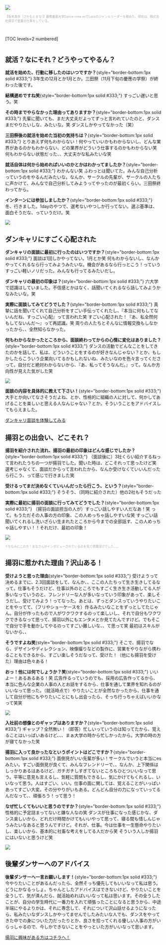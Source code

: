 ![](/img/news/41/1.jpg)

<div style="font-size:.7em;color:#aaaaaa;">【坂本真奈（さかもとまな）】慶應義塾大学Dance crew esでLockのジャンルリーダーを務めた。現在は、株式会社揚羽で営業の仕事をしている。</div>

<div style="margin: 3em 0;">

[TOC levels=2 numbered]

</div>

## 就活？なにそれ？どうやってやるん？

**就活を始めた、行動に移したのはいつですか？**{style="border-bottom:1px solid #333;"}
3年生の12月とか1月とか。三田祭（11月下旬の慶應の学祭）が終わった後です。

**結構遅めですね笑**{style="border-bottom:1px solid #333;"}
すっごい遅いと思う。笑

**その時までやらなかった理由ってありますか？**{style="border-bottom:1px solid #333;"}
先輩に聞いても、まだ大丈夫だよってずっと言われていたのと、ダンスまだやりたいしな、みたいな。笑 ダンスしかやってなかった（笑）

**三田祭後の就活を始めた当初の気持ちは？**{style="border-bottom:1px solid #333;"}
とりあえず何もわからない！何やっていいかもわからないし、どんな業界があるのかもわからない、どの業界がどういう仕事するのかもわからない笑 何もわからない状態だった、、大丈夫かな私みたいな笑

**就活自体は何から始めればいいのかとかはわかってましたか？**{style="border-bottom:1px solid #333;"}
わかんない笑 ふわっとは聞いてた。みんな自己分析っていうのをやるんだみたいな。なんか、サークルの先輩が、サークルの人たちに声かけて、みんなで自己分析してみようってやったのが最初くらい。三田祭終わってから。

**インターンには参加しましたか？**{style="border-bottom:1px solid #333;"}
冬、行きました。1dayのやつで、選考ないやつしか行ってない。選ぶ基準は、面白そうだな、っていうだけ。笑

![](/img/news/41/2.jpg)

## ダンキャリにすごく心配された

**ダンキャリの面談に最初に行ったのはいつですか？**{style="border-bottom:1px solid #333;"}
面談は1回しかやってない。1月とか笑 何もわからないし、なんかやってくれるなら行ってみようみたいな。機会があるなら行っとこう！っていうすっごい軽いノリだった。みんなも行ってるみたいだし。

**ダンキャリの最初の印象は？**{style="border-bottom:1px solid #333;"}
六大学で認識はしていました。不信感とかはなく、話聞いてくれるなら話してみようかなみたいな。笑

**実際に面談してみてどうでした？**{style="border-bottom:1px solid #333;"}
真摯に話を聞いてくれて自己分析をすごい手伝ってくれたし、『本当に何もしてないんだね、すっごい心配』って言われた笑 すごい心配された！『あ、私全然何もしてないんだ〜』って再認識。笑 周りの人たちとそんなに情報交換もしなかったから、、全然知らなかった。

**何もわからなかったところから、面談終わってからの心情に変化はありました？**{style="border-bottom:1px solid #333;"}
ダンスの活動でどんなことをしてきたのかを話して、私は、どういうことをするのが好きなんじゃない？とか、もしかしたらこういう企業向いてるかもしれないね、みたいなのを色々言ってくださって。自分だと絶対わからないから、『あ、私ってそうなんだ。』って。なんか方向性が見えた気がした笑

![](/img/news/41/3.jpg)

**面談の内容を具体的に教えて下さい！**{style="border-bottom:1px solid #333;"}
大手とか向いてなさそうだよね、とか、性格的に組織の人に対して、何かしてあげることを楽しいと思える人なんじゃない？とか。そういうことをアドバイスしてもらえました。

<a href="/mentors" class="button button--accent">
<span class="button__text">ダンキャリ面談を体験してみる</span><i class="button__icon fas fa-arrow-right"></i>
</a>

## 揚羽との出会い、どこそれ？

**揚羽を紹介された流れ、揚羽の最初の印象はどんな感じでしたか？**{style="border-bottom:1px solid #333;"}
（面談後に）3社くらい紹介するねって言われたうちの一つが揚羽でした。聞いた時は、どこそれって思ったけど笑 選考じゃなくて、面談だからって言われたから、なんか受けなくていいんだったら行こう、って感じで行きました笑

**受けるってまだ決めなくていいんだったら行こう、という？**{style="border-bottom:1px solid #333;"}
そうそう、（同時に紹介された）他の2社もそうだった

**実際に最初に揚羽の面談に行ってみてどうでした？**{style="border-bottom:1px solid #333;"}
（揚羽の面談担当の人が）すっごい話しやすい人だなあ！笑 って。もうただその人事の方の印象、この人めっちゃ話しやすいな笑 すっごい話聞いてくれるし洗いざらい生まれたところから今までの全部話す、この人めっちゃ話しやすい！！それだけ、最初の印象！

![](/img/news/41/4.jpg)

<div style="font-size:.7em;color:#aaaaaa;">↑ちなみにこの方！まなさんがインタビューされているのを見て感慨深げでした、、。</div>

## 揚羽に惹かれた理由？沢山ある！

**受けようと思った理由**{style="border-bottom:1px solid #333;"}
受けようって決めるまでに、2.3回面談をして、なんか、、ここの人たちって生き生きしてるなって。仕事もそうだけど、仕事以外のところでもすごく生き生き活動してる人が多いなっていうのと、フレンドリーな人が多いなっていう印象があって、楽しそうだし、受けてみよう！ってなった。あとは、ずっとダンスっていうやりたいことをやってて、（フリやショーケースを）作るみたいなことをずっとしてたじゃん。自分が作ったもので人がワクワクするのって楽しいし、それで自分もワクワクできるなって思って、揚羽以外にもエンタメとか見てたんですけど。でもそこで自分で手を動かしてやるのってすごい難しいな、、て思って笑 最初はスキルがないから、、

**そうですよね笑**{style="border-bottom:1px solid #333;"}
そこで、揚羽でなら、デザインやディレクション、映像撮りなどの製作に、営業をやりながら携わることもできるから、すごい楽しそうだなって、受けた！（他にも揚羽を受けた）理由は色々ある！

**おっ！他には何でしょうか？笑**{style="border-bottom:1px solid #333;"}
いいよー！あるあるある！笑 広告作るっていうのでも、採用の広告作ってるから、本当に色んな企業の人事の人とお話をするから、仕事を通して業界を知れるのがいいなって思った。（就活時点で）やりたいことが全然なかったから、仕事を通して自分が他にもやりたいことにもし出会ったら、そっち行っちゃえばいいかなって笑笑

![](/img/news/41/5.jpg)

**入社前の想像とのギャップはありますか？**{style="border-bottom:1px solid #333;"}
ギャップ？全然無い！（即答）忙しいっていうのは知ってたから、覚えることはいっぱいあるけど、、、まぁ大学の時から忙しかったから。大学の時の方が寝てなかった笑

**揚羽に入って良かったなというポイントはどこですか？**{style="border-bottom:1px solid #333;"}
面倒見がいい先輩が多い！サークルでいうと本当にesみたい。すごい面倒見が良くて、みんなフレンドリーで、、なんか、上下関係はしっかりあるはあるけど、ガチガチしすぎてないところもひとついいなって思う。平等に意見も言えるし、気軽に質問もできるし、気にかけてもくれるし、いいなって思う。人はすごい、いい。仕事の面に関しては、覚えることがいっぱいあってすごい大変。その分やりがいもある。どんどん自分の力になっていってるんだなって、、頑張ろう！って思う！

**なぜ忙しくてもいいと思うのですか？**{style="border-bottom:1px solid #333;"}
性格的に予定詰まってないと嫌な人なの笑 ダンスが仕事になった感じかな、ダンス楽しいから、どれだけ時間かけてもいいやって思って、寝る間も惜しんじゃうみたいなあると思うんですけど。それが、仕事。今は仕事を一生懸命やりたいし、楽しいから、基本的に社畜な考えをしてる人だから笑 そういう人しか揚羽にはいないと思うけど笑

![](/img/news/41/6.jpg)

## 後輩ダンサーへのアドバイス

**後輩ダンサーへ一言お願いします！**{style="border-bottom:1px solid #333;"}
今やりたいことがあるんだったら、全然そっち優先してもいいなって私は思う。どうにかなるっしょ。ちゃんとしたアドバイスはできないけど、やりたいことを全うして、気が済んだら、就活始めればいいなって私は思います。その全うしたことが、自分の学生時代に一番力を入れて頑張ったことになると思うから、中途半端にやるよりかは、それに専念して、それについて沢山話せるようになったら、私みたいなダンスしかやってませんでしたみたいな人でも、ダンスをやってきた中での身についた力だったりとか、良さを拾ってくれる優しい人事の方がいらっしゃるので、今しかできないことをやっといた方がいいなって思います。


<a href="https://forms.gle/TTULidXS9ufpYgpB6" target=”_blank” class="button button--accent bottom-sticky-button">
<span class="button__text">揚羽に興味がある方はコチラへ！</span><i class="button__icon fas fa-arrow-right"></i>
</a>
